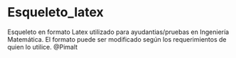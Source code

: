 # Esqueleto_latex
Esqueleto en formato Latex utilizado para ayudantias/pruebas en Ingeniería Matemática. El formato puede ser modificado según los requerimientos de quien lo utilice.
@Pimalt
